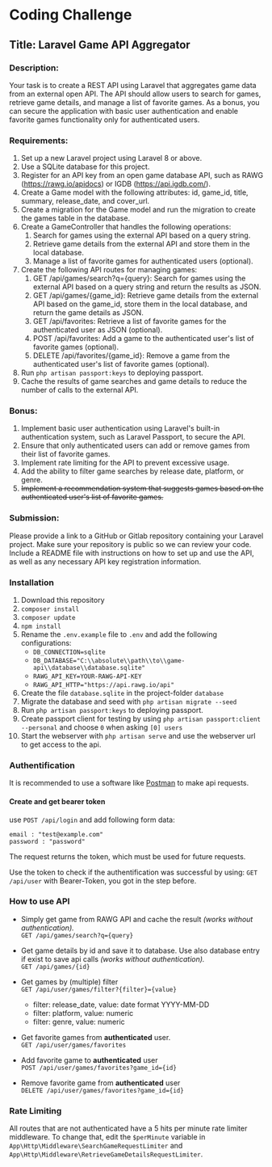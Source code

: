 # Coding Challenge

## Title: Laravel Game API Aggregator

### Description:

Your task is to create a REST API using Laravel that aggregates game data from an external open API. The API should allow users to search for games, retrieve game details, and manage a list of favorite games. As a bonus, you can secure the application with basic user authentication and enable favorite games functionality only for authenticated users.

### Requirements:

1. Set up a new Laravel project using Laravel 8 or above.
2. Use a SQLite database for this project.
3. Register for an API key from an open game database API, such as RAWG (https://rawg.io/apidocs) or IGDB (https://api.igdb.com/).
4. Create a Game model with the following attributes: id, game_id, title, summary, release_date, and cover_url.
5. Create a migration for the Game model and run the migration to create the games table in the database.
6. Create a GameController that handles the following operations:
    1. Search for games using the external API based on a query string.
    2. Retrieve game details from the external API and store them in the local database.
    3. Manage a list of favorite games for authenticated users (optional).
7. Create the following API routes for managing games:
    1. GET /api/games/search?q={query}: Search for games using the external API based on a query string and return the results as JSON.
    2. GET /api/games/{game_id}: Retrieve game details from the external API based on the game_id, store them in the local database, and return the game details as JSON.
    3. GET /api/favorites: Retrieve a list of favorite games for the authenticated user as JSON (optional).
    4. POST /api/favorites: Add a game to the authenticated user's list of favorite games (optional).
    5. DELETE /api/favorites/{game_id}: Remove a game from the authenticated user's list of favorite games (optional).
8. Run `php artisan passport:keys` to deploying passport.
9. Cache the results of game searches and game details to reduce the number of calls to the external API.

### Bonus:

1. Implement basic user authentication using Laravel's built-in authentication system, such as Laravel Passport, to secure the API.
2. Ensure that only authenticated users can add or remove games from their list of favorite games.
3. Implement rate limiting for the API to prevent excessive usage.
4. Add the ability to filter game searches by release date, platform, or genre.
5. ~~Implement a recommendation system that suggests games based on the authenticated user's list of favorite games.~~

### Submission:

Please provide a link to a GitHub or Gitlab repository containing your Laravel project. Make sure your repository is public so we can review your code. Include a README file with instructions on how to set up and use the API, as well as any necessary API key registration information.

### Installation

1. Download this repository
2. `composer install`
3. `composer update`
4. `npm install`
5. Rename the `.env.example` file to `.env` and add the following configurations:
	- `DB_CONNECTION=sqlite`
	- `DB_DATABASE="C:\\absolute\\path\\to\\game-api\\database\\database.sqlite"`
	- `RAWG_API_KEY=YOUR-RAWG-API-KEY`
	- `RAWG_API_HTTP="https://api.rawg.io/api"`
6. Create the file `database.sqlite` in the project-folder `database`
7. Migrate the database and seed with `php artisan migrate --seed` 
8. Run `php artisan passport:keys` to deploying passport.
9. Create passport client for testing by using `php artisan passport:client --personal` and choose `0` when asking `[0] users`
10. Start the webserver with `php artisan serve` and use the webserver url to get access to the api.

### Authentification
It is recommended to use a software like [Postman](https://www.postman.com/) to make api requests.

####  Create and get bearer token
use `POST /api/login` and add following form data:
```
email : "test@example.com"
password : "password"
```
The request returns the token, which must be used for future requests.

Use the token to check if the authentification was successful by using:
`GET /api/user` with Bearer-Token, you got in the step before.

### How to use API

- Simply get game from RAWG API and cache the result *(works without authentication).* 
<br/>`GET /api/games/search?q={query}`

- Get game details by id and save it to database. Use also database entry if exist to save api calls *(works without authentication).*
<br/>`GET /api/games/{id}`

- Get games by (multiple) filter
<br/>`GET /api/user/games/filter?{filter}={value}`
	- filter: release_date, value: date format YYYY-MM-DD
	- filter: platform, value: numeric
	- filter: genre, value: numeric

- Get favorite games from **authenticated** user.
<br/>`GET /api/user/games/favorites`

- Add favorite game to **authenticated** user
<br/>`POST /api/user/games/favorites?game_id={id}`

- Remove favorite game from **authenticated** user
<br/>`DELETE /api/user/games/favorites?game_id={id}`

### Rate Limiting
All routes that are not authenticated have a 5 hits per minute rate limiter middleware. To change that, edit the `$perMinute` variable in `App\Http\Middleware\SearchGameRequestLimiter` and `App\Http\Middleware\RetrieveGameDetailsRequestLimiter`.